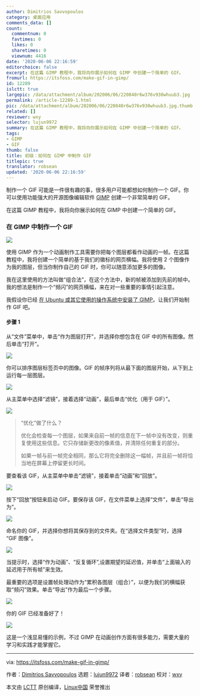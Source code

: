 ```yaml
---
author: Dimitrios Savvopoulos
category: 桌面应用
comments_data: []
count:
  commentnum: 0
  favtimes: 0
  likes: 0
  sharetimes: 0
  viewnum: 4416
date: '2020-06-06 22:16:59'
editorchoice: false
excerpt: 在这篇 GIMP 教程中，我将向你展示如何在 GIMP 中创建一个简单的 GIF。
fromurl: https://itsfoss.com/make-gif-in-gimp/
id: 12289
islctt: true
largepic: /data/attachment/album/202006/06/220840r6w376v930whuub3.jpg
permalink: /article-12289-1.html
pic: /data/attachment/album/202006/06/220840r6w376v930whuub3.jpg.thumb.jpg
related: []
reviewer: wxy
selector: lujun9972
summary: 在这篇 GIMP 教程中，我将向你展示如何在 GIMP 中创建一个简单的 GIF。
tags:
- GIMP
- GIF
thumb: false
title: 初级：如何在 GIMP 中制作 GIF
titlepic: true
translator: robsean
updated: '2020-06-06 22:16:59'
---
```


制作一个 GIF 可能是一件很有趣的事，很多用户可能都想如何制作一个 GIF。你可以使用功能强大的开源图像编辑软件 [GIMP](https://www.gimp.org/) 创建一个非常简单的 GIF。


在这篇 GIMP 教程中，我将向你展示如何在 GIMP 中创建一个简单的 GIF。


### 在 GIMP 中制作一个 GIF


![](/data/attachment/album/202006/06/220840r6w376v930whuub3.jpg)


使用 GIMP 作为一个动画制作工具需要你把每个图层都看作动画的一帧。在这篇教程中，我将创建一个简单的基于我们的徽标的网页横幅。我将使用 2 个图像作为我的图层，但当你制作自己的 GIF 时，你可以随意添加更多的图像。


我在这里使用的方法叫做“组合法”，在这个方法中，新的帧被添加到先前的帧中。我的想法是制作一个“频闪”的网页横幅，来在对一些重要的事情引起注意。


我假设你已经 [在 Ubuntu 或其它使用的操作系统中安装了 GIMP](https://itsfoss.com/gimp-2-10-release/)。让我们开始制作 GIF 吧。


#### 步骤 1


从“文件”菜单中，单击“作为图层打开”，并选择你想包含在 GIF 中的所有图像。然后单击“打开”。


![](/data/attachment/album/202006/06/220922ldsl4d0drfs4d0dj.jpeg)


你可以排序图层标签页中的图像。GIF 的帧序列将从最下面的图层开始，从下到上运行每一层图层。


![](/data/attachment/album/202006/06/221008zdge7siw7gzzqq4w.jpg)


从主菜单中选择“滤镜”，接着选择“动画”，最后单击“优化（用于 GIF）”。


![](/data/attachment/album/202006/06/221116uoaee6dgqdazejo3.png)



> 
> “优化”做了什么？
> 
> 
> 优化会检查每一个图层，如果来自前一帧的信息在下一帧中没有改变，则重复使用这些信息。它只存储新更改的像素值，并清除任何重复的部分。
> 
> 
> 如果一帧与前一帧完全相同，那么它将完全删除这一幅帧，并且前一帧将恰当地在屏幕上停留更长时间。
> 
> 
> 


要查看该 GIF，从主菜单中单击“滤镜”，接着单击“动画”和“回放”。


![](/data/attachment/album/202006/06/221231qrm3azaycmwld99y.png)


按下“回放”按钮来启动 GIF。要保存该 GIF，在文件菜单上选择“文件”，单击“导出为”。


![](/data/attachment/album/202006/06/221409rfb85izmfsok1t5l.png)


命名你的 GIF，并选择你想将其保存到的文件夹。在“选择文件类型”时，选择 “GIF 图像”。


![](/data/attachment/album/202006/06/221333u7fdgtb7vn7rv7ej.png)


当提示时，选择“作为动画”、“反复循环”,设置期望的延迟值，并单击“上面输入的延迟用于所有帧”来生效。


最重要的选项是设置帧处理动作为“累积各图层（组合）”，以便为我们的横幅获取“频闪”效果。单击“导出”作为最后一个步骤。


![](/data/attachment/album/202006/06/221533i6mu8oomhzkc6hkb.png)


你的 GIF 已经准备好了！


![](/data/attachment/album/202006/06/221642cn99ttsku9l8n8kn.gif)


这是一个浅显易懂的示例，不过 GIMP 在动画创作方面有很多能力，需要大量的学习和实践才能掌握它。




---


via: <https://itsfoss.com/make-gif-in-gimp/>


作者：[Dimitrios Savvopoulos](https://itsfoss.com/author/dimitrios/) 选题：[lujun9972](https://github.com/lujun9972) 译者：[robsean](https://github.com/robsean) 校对：[wxy](https://github.com/wxy)


本文由 [LCTT](https://github.com/LCTT/TranslateProject) 原创编译，[Linux中国](https://linux.cn/) 荣誉推出